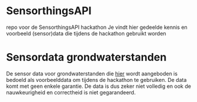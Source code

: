 # SensorthingsAPI
repo voor de SensorthingsAPI hackathon
Je vindt hier gedeelde kennis en voorbeeld (sensor)data die tijdens de hackathon gebruikt worden

# Sensordata grondwaterstanden
De sensor data voor grondwaterstanden die [hier](https://github.com/Geonovum/SensorthingsAPI/tree/master/voorbeeld%20data%20grondwaterstanden) wordt aangeboden is bedoeld als voorbeelddata om tijdens de hackathon te gebruiken. De data komt met geen enkele garantie. De data is dus zeker niet volledig en ook de nauwkeurigheid en correctheid is niet gegarandeerd.

